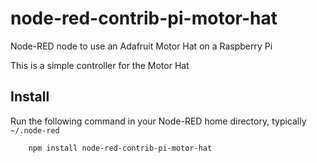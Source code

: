 node-red-contrib-pi-motor-hat
=====================

Node-RED node to use an Adafruit Motor Hat on a Raspberry Pi

This is a simple controller for the Motor Hat

Install
-------

Run the following command in your Node-RED home directory, typically `~/.node-red`

        npm install node-red-contrib-pi-motor-hat